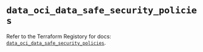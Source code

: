 # `data_oci_data_safe_security_policies`

Refer to the Terraform Registory for docs: [`data_oci_data_safe_security_policies`](https://registry.terraform.io/providers/oracle/oci/6.18.0/docs/data-sources/data_safe_security_policies).
